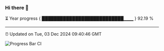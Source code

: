 ### Hi there 👋

⏳ Year progress { ███████████████████████████▁▁▁ } 92.19 %

---

⏰ Updated on Tue, 03 Dec 2024 09:40:46 GMT

![Progress Bar CI](https://github.com/IshwaranRudhara/GIT-ACTION/workflows/Progress%20Bar%20CI/badge.svg)
